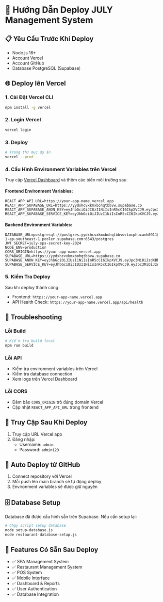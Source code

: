 # 🚀 Hướng Dẫn Deploy JULY Management System

## 📋 Yêu Cầu Trước Khi Deploy

- Node.js 16+
- Account Vercel
- Account GitHub
- Database PostgreSQL (Supabase)

## 🌐 Deploy lên Vercel

### 1. Cài Đặt Vercel CLI
```bash
npm install -g vercel
```

### 2. Login Vercel
```bash
vercel login
```

### 3. Deploy
```bash
# Trong thư mục dự án
vercel --prod
```

### 4. Cấu Hình Environment Variables trên Vercel

Truy cập [Vercel Dashboard](https://vercel.com/dashboard) và thêm các biến môi trường sau:

#### Frontend Environment Variables:
```
REACT_APP_API_URL=https://your-app-name.vercel.app
REACT_APP_SUPABASE_URL=https://yydxhcvxkmxbohqtbbvw.supabase.co
REACT_APP_SUPABASE_ANON_KEY=eyJhbGciOiJIUzI1NiIsInR5cCI6IkpXVCJ9.eyJpc3MiOiJzdXBhYmFzZSIsInJlZiI6Inl5ZHhoY3Z4a214Ym9ocXRiYnZ3Iiwicm9sZSI6ImFub24iLCJpYXQiOjE3NTgwMDM3NjAsImV4cCI6MjA3MzU3OTc2MH0.rVZq_iqRTUAiAu_FH1Qk7XzWurM1XsMVlgwaUjXT6Kk
REACT_APP_SUPABASE_SERVICE_KEY=eyJhbGciOiJIUzI1NiIsInR5cCI6IkpXVCJ9.eyJpc3MiOiJzdXBhYmFzZSIsInJlZiI6Inl5ZHhoY3Z4a214Ym9ocXRiYnZ3Iiwicm9sZSI6InNlcnZpY2Vfcm9sZSIsImlhdCI6MTc1ODAwMzc2MCwiZXhwIjoyMDczNTc5NzYwfQ.h13AABZM9Sy9dM4sbTIlI8f6XHs_rDA0UNifwvQorqs
```

#### Backend Environment Variables:
```
DATABASE_URL=postgresql://postgres.yydxhcvxkmxbohqtbbvw:Locphucanh0911@aws-1-ap-southeast-1.pooler.supabase.com:6543/postgres
JWT_SECRET=july-spa-secret-key-2024
NODE_ENV=production
CORS_ORIGIN=https://your-app-name.vercel.app
SUPABASE_URL=https://yydxhcvxkmxbohqtbbvw.supabase.co
SUPABASE_ANON_KEY=eyJhbGciOiJIUzI1NiIsInR5cCI6IkpXVCJ9.eyJpc3MiOiJzdXBhYmFzZSIsInJlZiI6Inl5ZHhoY3Z4a214Ym9ocXRiYnZ3Iiwicm9sZSI6ImFub24iLCJpYXQiOjE3NTgwMDM3NjAsImV4cCI6MjA3MzU3OTc2MH0.rVZq_iqRTUAiAu_FH1Qk7XzWurM1XsMVlgwaUjXT6Kk
SUPABASE_SERVICE_KEY=eyJhbGciOiJIUzI1NiIsInR5cCI6IkpXVCJ9.eyJpc3MiOiJzdXBhYmFzZSIsInJlZiI6Inl5ZHhoY3Z4a214Ym9ocXRiYnZ3Iiwicm9sZSI6InNlcnZpY2Vfcm9sZSIsImlhdCI6MTc1ODAwMzc2MCwiZXhwIjoyMDczNTc5NzYwfQ.h13AABZM9Sy9dM4sbTIlI8f6XHs_rDA0UNifwvQorqs
```

### 5. Kiểm Tra Deploy

Sau khi deploy thành công:
- Frontend: `https://your-app-name.vercel.app`
- API Health Check: `https://your-app-name.vercel.app/api/health`

## 🔧 Troubleshooting

### Lỗi Build
```bash
# Kiểm tra build local
npm run build
```

### Lỗi API
- Kiểm tra environment variables trên Vercel
- Kiểm tra database connection
- Xem logs trên Vercel Dashboard

### Lỗi CORS
- Đảm bảo `CORS_ORIGIN` trỏ đúng domain Vercel
- Cập nhật `REACT_APP_API_URL` trong frontend

## 📱 Truy Cập Sau Khi Deploy

1. Truy cập URL Vercel app
2. Đăng nhập:
   - Username: `admin`
   - Password: `admin123`

## 🔄 Auto Deploy từ GitHub

1. Connect repository với Vercel
2. Mỗi push lên main branch sẽ tự động deploy
3. Environment variables sẽ được giữ nguyên

## 🗄️ Database Setup

Database đã được cấu hình sẵn trên Supabase. Nếu cần setup lại:

```bash
# Chạy script setup database
node setup-database.js
node restaurant-database-setup.js
```

## 🎯 Features Có Sẵn Sau Deploy

- ✅ SPA Management System
- ✅ Restaurant Management System  
- ✅ POS System
- ✅ Mobile Interface
- ✅ Dashboard & Reports
- ✅ User Authentication
- ✅ Database Integration
